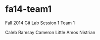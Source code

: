 fa14-team1
==========

Fall 2014 Git Lab Session 1 Team 1

Caleb Ramsay
Cameron Little
Amos Nistrian